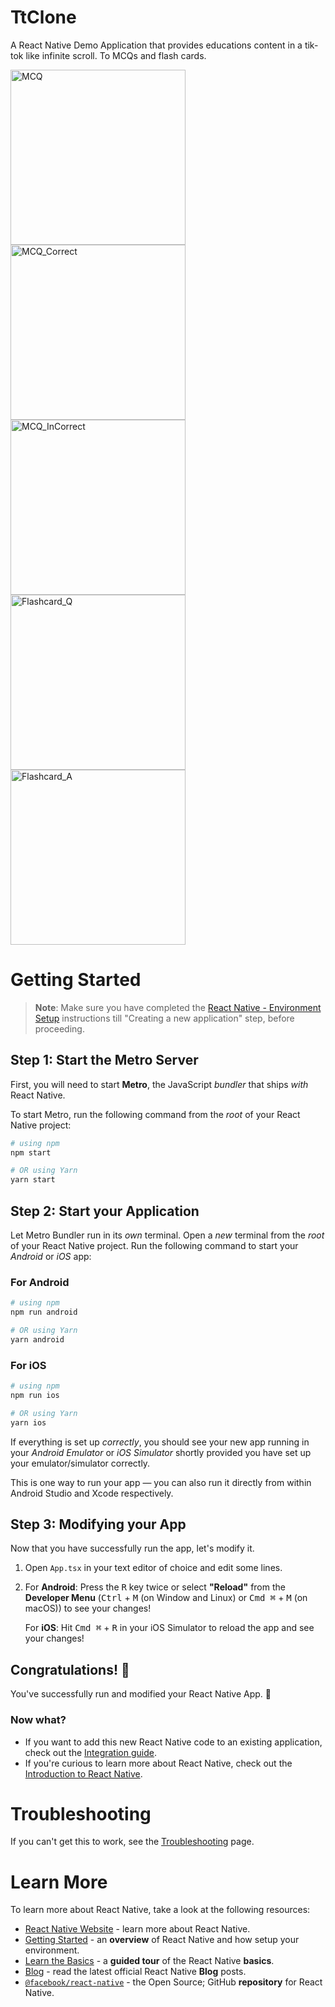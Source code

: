# TtClone
A React Native Demo Application that provides educations content in a tik-tok like infinite scroll. To MCQs and flash cards.

<img src="https://github.com/gaurav-m/TtClone/assets/4796674/c940b6d7-0bd7-4050-9bcc-f0a3fe6903b0" alt="MCQ" width="280"/>
<img src="https://github.com/gaurav-m/TtClone/assets/4796674/7120be8f-36e7-47da-b8ed-177df361a06e" alt="MCQ_Correct" width="280"/>
<img src="https://github.com/gaurav-m/TtClone/assets/4796674/40fe2b28-0878-4bba-a322-1ca1eaaf461f" alt="MCQ_InCorrect" width=280/>
<img src="https://github.com/gaurav-m/TtClone/assets/4796674/e2c398dc-cf20-4190-8ee4-addc25bd9c7f" alt="Flashcard_Q" width=280/>
<img src="https://github.com/gaurav-m/TtClone/assets/4796674/40e5232c-c7fa-4810-b1ab-500f6c48ab3c" alt="Flashcard_A" width=280/>


# Getting Started

>**Note**: Make sure you have completed the [React Native - Environment Setup](https://reactnative.dev/docs/environment-setup) instructions till "Creating a new application" step, before proceeding.

## Step 1: Start the Metro Server

First, you will need to start **Metro**, the JavaScript _bundler_ that ships _with_ React Native.

To start Metro, run the following command from the _root_ of your React Native project:

```bash
# using npm
npm start

# OR using Yarn
yarn start
```

## Step 2: Start your Application

Let Metro Bundler run in its _own_ terminal. Open a _new_ terminal from the _root_ of your React Native project. Run the following command to start your _Android_ or _iOS_ app:

### For Android

```bash
# using npm
npm run android

# OR using Yarn
yarn android
```

### For iOS

```bash
# using npm
npm run ios

# OR using Yarn
yarn ios
```

If everything is set up _correctly_, you should see your new app running in your _Android Emulator_ or _iOS Simulator_ shortly provided you have set up your emulator/simulator correctly.

This is one way to run your app — you can also run it directly from within Android Studio and Xcode respectively.

## Step 3: Modifying your App

Now that you have successfully run the app, let's modify it.

1. Open `App.tsx` in your text editor of choice and edit some lines.
2. For **Android**: Press the <kbd>R</kbd> key twice or select **"Reload"** from the **Developer Menu** (<kbd>Ctrl</kbd> + <kbd>M</kbd> (on Window and Linux) or <kbd>Cmd ⌘</kbd> + <kbd>M</kbd> (on macOS)) to see your changes!

   For **iOS**: Hit <kbd>Cmd ⌘</kbd> + <kbd>R</kbd> in your iOS Simulator to reload the app and see your changes!

## Congratulations! :tada:

You've successfully run and modified your React Native App. :partying_face:

### Now what?

- If you want to add this new React Native code to an existing application, check out the [Integration guide](https://reactnative.dev/docs/integration-with-existing-apps).
- If you're curious to learn more about React Native, check out the [Introduction to React Native](https://reactnative.dev/docs/getting-started).

# Troubleshooting

If you can't get this to work, see the [Troubleshooting](https://reactnative.dev/docs/troubleshooting) page.

# Learn More

To learn more about React Native, take a look at the following resources:

- [React Native Website](https://reactnative.dev) - learn more about React Native.
- [Getting Started](https://reactnative.dev/docs/environment-setup) - an **overview** of React Native and how setup your environment.
- [Learn the Basics](https://reactnative.dev/docs/getting-started) - a **guided tour** of the React Native **basics**.
- [Blog](https://reactnative.dev/blog) - read the latest official React Native **Blog** posts.
- [`@facebook/react-native`](https://github.com/facebook/react-native) - the Open Source; GitHub **repository** for React Native.
